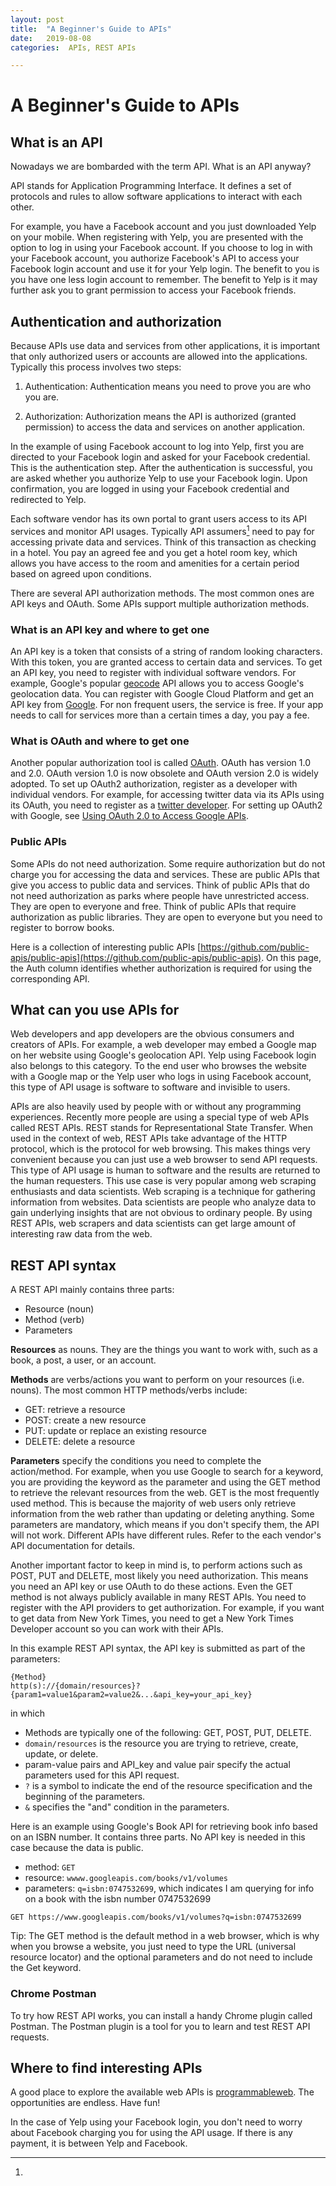 ```yaml
---
layout: post
title:  "A Beginner's Guide to APIs"
date:   2019-08-08
categories:  APIs, REST APIs

---
```

# A Beginner's Guide to APIs 


## What is an API 

Nowadays we are bombarded with the term API. What is an API anyway? 

API stands for Application Programming Interface. It defines a set of protocols and rules to allow software applications to interact with each other. 

For example, you have a Facebook account and you just downloaded Yelp on your mobile. When registering with Yelp, you are presented with the option to log in using your Facebook account. If you choose to log in with your Facebook account, you authorize Facebook's API to access your Facebook login account and use it for your Yelp login. The benefit to you is you have one less login account to remember.  The benefit to Yelp is it may further ask you to grant permission to access your Facebook friends. 


## Authentication and authorization 

Because APIs use data and services from other applications, it is important that only authorized users or accounts are allowed into the applications. Typically this process involves two steps: 

 1. Authentication: Authentication means you need to prove you are who you are. 

 2. Authorization: Authorization means the API is authorized (granted permission) to access the data and services on another application. 

In the example of using Facebook account to log into Yelp, first you are directed to your Facebook login and asked for your Facebook credential. This is the authentication step. After the authentication is successful, you are asked whether you authorize Yelp to use your Facebook login. Upon confirmation, you are logged in using your Facebook credential and redirected to Yelp.

Each software vendor has its own portal to grant users access to its API services and monitor API usages. Typically API assumers[^1] need to pay for accessing private data and services. Think of this transaction as checking in a hotel. You pay an agreed fee and you get a hotel room key, which allows you have access to the room and amenities for a certain period based on agreed upon conditions. 

There are several API authorization methods. The most common ones are API keys and OAuth. Some APIs support multiple authorization methods. 

### What is an API key and where to get one

An API key is a token that consists of a string of random looking characters. With this token, you are granted access to certain data and services. To get an API key, you need to register with individual software vendors. For example, Google's popular [geocode](https://developers.google.com/maps/documentation/geolocation/intro) API allows you to access Google's geolocation data. You can register with Google Cloud Platform and get an API key from [Google](https://developers.google.com/maps/documentation/geolocation/get-api-key). For non frequent users, the service is free. If your app needs to call for services more than a certain times a day, you pay a fee. 

###  What is OAuth and where to get one

Another popular authorization tool is called [OAuth](https://en.wikipedia.org/wiki/OAuth). OAuth has version 1.0 and 2.0. OAuth version 1.0 is now obsolete and OAuth version 2.0 is widely adopted. To set up OAuth2 authorization, register as a developer with individual vendors. For example, for accessing twitter data via its APIs using its OAuth, you need to register as a [twitter developer](https://developer.twitter.com/en/docs/authentication/overview). For setting up OAuth2 with Google, see [Using OAuth 2.0 to Access Google APIs](https://developers.google.com/identity/protocols/oauth2). 

### Public APIs 

Some APIs do not need authorization. Some require authorization but do not charge you for accessing the data and services. These are public APIs that give you access to public data and services. Think of public APIs that do not need authorization as parks where people have unrestricted access. They are open to everyone and free. Think of public APIs that require authorization as public libraries. They are open to everyone but you need to register to borrow books. 

Here is a collection of interesting public APIs [https://github.com/public-apis/public-apis](https://github.com/public-apis/public-apis). On this page, the Auth column identifies whether authorization is required for using the corresponding API. 


##  What can you use APIs for

Web developers and app developers are the obvious consumers and creators of APIs. For example, a web developer may embed a Google map  on her website using Google's geolocation API. Yelp using Facebook login also belongs to this category. To the end user who browses the website with a Google map or the Yelp user who logs in using Facebook account, this type of API usage is software to software and invisible to users. 

APIs are also heavily used by people with or without any programming experiences. Recently more people are using a special type of web APIs called REST APIs. REST stands for Representational State Transfer. When used in the context of web, REST APIs take advantage of the HTTP protocol, which is the protocol for web browsing. This makes things very convenient because you can just use a web browser to send API requests. This type of API usage is human to software and the results are returned to the human requesters. This use case is very popular among web scraping enthusiasts and data scientists. Web scraping is a technique for gathering information from websites. Data scientists are people who analyze data to gain underlying insights that are not obvious to ordinary people. By using REST APIs, web scrapers and data scientists can get large amount of interesting raw data from the web. 

## REST API syntax

A REST API mainly contains three parts: 

* Resource (noun)
* Method (verb)
* Parameters

**Resources** as nouns. They are the things you want to work with, such as a book, a post, a user, or an account. 

**Methods** are verbs/actions you want to perform on your resources (i.e. nouns). 
The most common HTTP methods/verbs include:

* GET: retrieve a resource
* POST: create a new resource
* PUT: update or replace an existing resource
* DELETE: delete a resource 

**Parameters** specify the conditions you need to complete the action/method. For example, when you use Google to search for a keyword, you are providing the keyword as the parameter and using the GET method to retrieve the relevant resources from the web. GET is the most frequently used method. This is because the majority of web users only retrieve information from the web rather than updating or deleting anything. Some parameters are mandatory, which means if you don't specify them, the API will not work. Different APIs have different rules. Refer to the each vendor's API documentation for details. 

Another important factor to keep in mind is, to perform actions such as POST, PUT and DELETE, most likely you need authorization. This means you need an API key or use OAuth to do these actions. Even the GET method is not always publicly available in many REST APIs. You need to register with the API providers to get authorization. For example, if you want to get data from New York Times, you need to get a New York Times Developer account so you can work with their APIs. 

In this example REST API syntax, the API key is submitted as part of the parameters:

```
{Method} 
http(s)://{domain/resources}?
{param1=value1&param2=value2&...&api_key=your_api_key}
```
in which

* Methods are typically one of the following: GET, POST, PUT, DELETE.
* `domain/resources` is the resource you are trying to retrieve, create, update, or delete. 
*  param-value pairs and API_key and value pair specify the actual parameters used for this API request. 
* `?` is a symbol to indicate the end of the resource specification and the beginning of the parameters. 
* `&` specifies the "and" condition in the parameters.
 
Here is an example using Google's Book API for retrieving book info based on an ISBN number. It contains three parts. No API key is needed in this case because the data is public. 

* method: `GET`
* resource: `wwww.googleapis.com/books/v1/volumes`
* parameters: `q=isbn:0747532699`, which indicates I am querying for info on a book with the isbn number 0747532699
   
```
GET https://www.googleapis.com/books/v1/volumes?q=isbn:0747532699
```

Tip: The GET method is the default method in a web browser, which is why when you browse a website, you just need to type the URL (universal resource locator) and the optional parameters and do not need to include the Get keyword. 


### Chrome Postman

To try how REST API works, you can install a handy Chrome plugin called Postman. The Postman plugin is a tool for you to learn and test REST API requests. 


## Where to find interesting APIs

A good place to explore the available web APIs is [programmableweb](http://www.programmableweb.com/apis/directory). The opportunities are endless. Have fun!


[^1]:
In the case of Yelp using your Facebook login, you don't need to worry about Facebook charging you for using the API usage. If there is any payment, it is between Yelp and Facebook.
